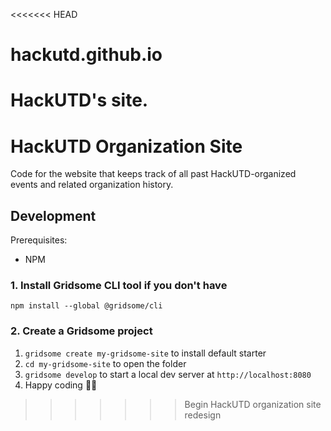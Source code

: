 <<<<<<< HEAD
# hackutd.github.io
HackUTD's site.
=======
# HackUTD Organization Site

Code for the website that keeps track of all past HackUTD-organized events
and related organization history.

## Development
Prerequisites:
- NPM

### 1. Install Gridsome CLI tool if you don't have

`npm install --global @gridsome/cli`

### 2. Create a Gridsome project

1. `gridsome create my-gridsome-site` to install default starter
2. `cd my-gridsome-site` to open the folder
3. `gridsome develop` to start a local dev server at `http://localhost:8080`
4. Happy coding 🎉🙌
>>>>>>> Begin HackUTD organization site redesign
